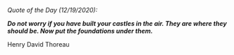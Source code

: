 *Quote of the Day (12/19/2020):*

_**Do not worry if you have built your castles in the air. They are where they should be. Now put the foundations under them.**_

Henry David Thoreau